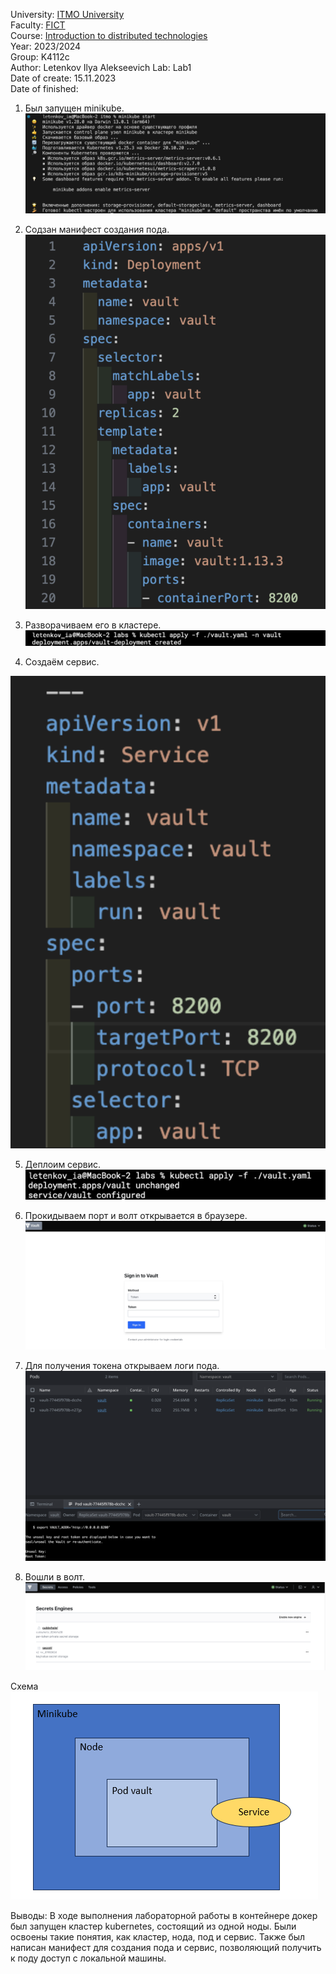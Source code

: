 University: [ITMO University](https://itmo.ru/ru/)  
Faculty: [FICT](https://fict.itmo.ru)  
Course: [Introduction to distributed technologies](https://github.com/itmo-ict-faculty/introduction-to-distributed-technologies)  
Year: 2023/2024  
Group: K4112c  
Author: Letenkov Ilya Alekseevich
Lab: Lab1  
Date of create: 15.11.2023  
Date of finished:  

1. Был запущен minikube.  
![image](../lab1/img/1.png)

2. Содзан манифест создания пода.  
![vault](../lab1/img/2.png)

3. Разворачиваем его в кластере.  
![vault](../lab1/img/3.png)

4. Создаём сервис.

![vault](../lab1/img/4.png)

5. Деплоим сервис.  
![vault](../lab1/img/5.png)

6. Прокидываем порт и волт открывается в браузере.  
![vault](../lab1/img/6.png)

7. Для получения токена открываем логи пода.  
![vault](../lab1/img/7.png)

8. Вошли в волт.  
![vault](../lab1/img/8.png)


Схема  
![vault](../lab1/img/9.png)

Выводы: В ходе выполнения лабораторной работы в контейнере докер был запущен кластер kubernetes, состоящий из одной ноды. Были освоены такие понятия, как кластер, нода, под и сервис. Также был написан манифест для создания пода и сервис, позволяющий получить к поду доступ с локальной машины.
